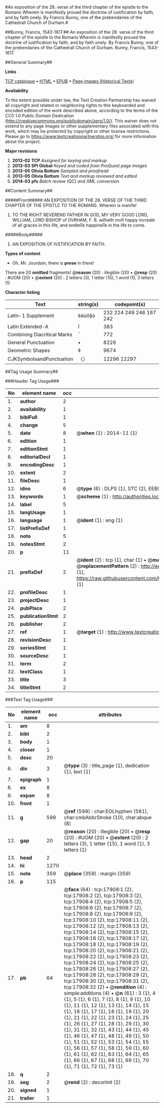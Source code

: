 #An exposition of the 28. verse of the third chapter of the epistle to the Romans Wherein is manifestly proued the doctrine of iustification by faith, and by faith onely. By Francis Bunny, one of the prebendaries of the Cathedrall Church of Durham.#

##Bunny, Francis, 1543-1617.##
An exposition of the 28. verse of the third chapter of the epistle to the Romans Wherein is manifestly proued the doctrine of iustification by faith, and by faith onely. By Francis Bunny, one of the prebendaries of the Cathedrall Church of Durham.
Bunny, Francis, 1543-1617.

##General Summary##

**Links**

[TCP catalogue](http://www.ota.ox.ac.uk/tcp/)  • 
[HTML](http://tei.it.ox.ac.uk/tcp/Texts-HTML/free/A17/A17247.html)  • 
[EPUB](http://tei.it.ox.ac.uk/tcp/Texts-EPUB/free/A17/A17247.epub) • 
[Page images (Historical Texts)](https://historicaltexts.jisc.ac.uk/eebo-99852581e)

**Availability**

To the extent possible under law, the Text Creation Partnership has waived all copyright and related or neighboring rights to this keyboarded and encoded edition of the work described above, according to the terms of the CC0 1.0 Public Domain Dedication (http://creativecommons.org/publicdomain/zero/1.0/). This waiver does not extend to any page images or other supplementary files associated with this work, which may be protected by copyright or other license restrictions. Please go to https://www.textcreationpartnership.org/ for more information about the project.

**Major revisions**

1. __2013-02__ __TCP__ *Assigned for keying and markup*
1. __2013-03__ __SPi Global__ *Keyed and coded from ProQuest page images*
1. __2013-05__ __Olivia Bottum__ *Sampled and proofread*
1. __2013-05__ __Olivia Bottum__ *Text and markup reviewed and edited*
1. __2014-03__ __pfs__ *Batch review (QC) and XML conversion*

##Content Summary##

#####Front#####
AN EXPOSITION OF THE 28. VERSE OF THE THIRD CHAPTER OF THE EPISTLE TO THE ROMANS. Wherein is manifeſ
1. TO THE RIGHT REVEREND FATHER IN GOD, MY VERY GOOD LORD, WILLIAM, LORD BISHOP of DVRHAM, F. B. wiſheth moſt happy increaſe of all graces in this life, and endleſſe happineſſe in the life to come.

#####Body#####

1. AN EXPOSITION OF IVSTIFICATION BY FAITH.

**Types of content**

  * Oh, Mr. Jourdain, there is **prose** in there!

There are 20 **omitted** fragments! 
 @__reason__ (20) : illegible (20)  •  @__resp__ (20) : #UOM (20)  •  @__extent__ (20) : 2 letters (3), 1 letter (15), 1 word (1), 3 letters (1)

**Character listing**


|Text|string(s)|codepoint(s)|
|---|---|---|
|Latin-1 Supplement|èàùö§ò|232 224 249 246 167 242|
|Latin Extended-A|ſ|383|
|Combining             Diacritical Marks|̄|772|
|General Punctuation|•|8226|
|Geometric Shapes|◊|9674|
|CJKSymbolsandPunctuation|〈〉|12296 12297|

##Tag Usage Summary##

###Header Tag Usage###

|No|element name|occ|attributes|
|---|---|---|---|
|1.|__author__|2||
|2.|__availability__|1||
|3.|__biblFull__|1||
|4.|__change__|5||
|5.|__date__|8| @__when__ (1) : 2014-11 (1)|
|6.|__edition__|1||
|7.|__editionStmt__|1||
|8.|__editorialDecl__|1||
|9.|__encodingDesc__|1||
|10.|__extent__|2||
|11.|__fileDesc__|1||
|12.|__idno__|6| @__type__ (6) : DLPS (1), STC (2), EEBO-CITATION (1), PROQUEST (1), VID (1)|
|13.|__keywords__|1| @__scheme__ (1) : http://authorities.loc.gov/ (1)|
|14.|__label__|5||
|15.|__langUsage__|1||
|16.|__language__|1| @__ident__ (1) : eng (1)|
|17.|__listPrefixDef__|1||
|18.|__note__|5||
|19.|__notesStmt__|2||
|20.|__p__|11||
|21.|__prefixDef__|2| @__ident__ (2) : tcp (1), char (1)  •  @__matchPattern__ (2) : ([0-9\-]+):([0-9IVX]+) (1), (.+) (1)  •  @__replacementPattern__ (2) : http://eebo.chadwyck.com/downloadtiff?vid=$1&page=$2 (1), https://raw.githubusercontent.com/textcreationpartnership/Texts/master/tcpchars.xml#$1 (1)|
|22.|__profileDesc__|1||
|23.|__projectDesc__|1||
|24.|__pubPlace__|2||
|25.|__publicationStmt__|2||
|26.|__publisher__|2||
|27.|__ref__|1| @__target__ (1) : http://www.textcreationpartnership.org/docs/. (1)|
|28.|__revisionDesc__|1||
|29.|__seriesStmt__|1||
|30.|__sourceDesc__|1||
|31.|__term__|2||
|32.|__textClass__|1||
|33.|__title__|3||
|34.|__titleStmt__|2||


###Text Tag Usage###

|No|element name|occ|attributes|
|---|---|---|---|
|1.|__am__|8||
|2.|__bibl__|2||
|3.|__body__|1||
|4.|__closer__|1||
|5.|__desc__|20||
|6.|__div__|3| @__type__ (3) : title_page (1), dedication (1), text (1)|
|7.|__epigraph__|1||
|8.|__ex__|8||
|9.|__expan__|8||
|10.|__front__|1||
|11.|__g__|599| @__ref__ (599) : char:EOLhyphen (581), char:cmbAbbrStroke (10), char:abque (8)|
|12.|__gap__|20| @__reason__ (20) : illegible (20)  •  @__resp__ (20) : #UOM (20)  •  @__extent__ (20) : 2 letters (3), 1 letter (15), 1 word (1), 3 letters (1)|
|13.|__head__|2||
|14.|__hi__|1270||
|15.|__note__|359| @__place__ (359) : margin (359)|
|16.|__p__|115||
|17.|__pb__|64| @__facs__ (64) : tcp:17908:1 (2), tcp:17908:2 (2), tcp:17908:3 (2), tcp:17908:4 (2), tcp:17908:5 (2), tcp:17908:6 (2), tcp:17908:7 (2), tcp:17908:8 (2), tcp:17908:9 (2), tcp:17908:10 (2), tcp:17908:11 (2), tcp:17908:12 (2), tcp:17908:13 (2), tcp:17908:14 (2), tcp:17908:15 (2), tcp:17908:16 (2), tcp:17908:17 (2), tcp:17908:18 (2), tcp:17908:19 (2), tcp:17908:20 (2), tcp:17908:21 (2), tcp:17908:22 (2), tcp:17908:23 (2), tcp:17908:24 (2), tcp:17908:25 (2), tcp:17908:26 (2), tcp:17908:27 (2), tcp:17908:28 (2), tcp:17908:29 (2), tcp:17908:30 (2), tcp:17908:31 (2), tcp:17908:32 (2)  •  @__rendition__ (4) : simple:additions (4)  •  @__n__ (61) : 3 (1), 4 (1), 5 (1), 6 (1), 7 (1), 8 (1), 9 (1), 10 (1), 11 (1), 12 (1), 13 (1), 14 (1), 15 (1), 16 (1), 17 (1), 18 (1), 19 (1), 20 (1), 21 (1), 22 (1), 23 (1), 24 (1), 25 (1), 26 (1), 27 (1), 28 (1), 29 (1), 30 (1), 31 (1), 32 (1), 43 (1), 44 (1), 45 (1), 46 (1), 47 (1), 48 (1), 49 (1), 50 (1), 51 (1), 52 (1), 53 (1), 54 (1), 55 (1), 56 (1), 57 (1), 58 (1), 59 (1), 60 (1), 61 (1), 62 (1), 63 (1), 64 (1), 65 (1), 66 (1), 67 (1), 68 (1), 69 (1), 70 (1), 71 (1), 72 (1), 73 (1)|
|18.|__q__|2||
|19.|__seg__|2| @__rend__ (2) : decorInit (2)|
|20.|__signed__|1||
|21.|__trailer__|1||
